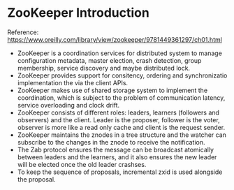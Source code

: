 # ZooKeeper Introduction

Reference: https://www.oreilly.com/library/view/zookeeper/9781449361297/ch01.html

- ZooKeeper is a coordination services for distributed system to manage configuration metadata, master election, crash detection, group membership, service discovery and maybe distributed lock.
- ZooKeeper provides support for consitency, ordering and synchronizatio implementation the via the client APIs.
- ZooKeeper makes use of shared storage system to implement the coordination, which is subject to the problem of communication latency, service overloading and clock drift.
- ZooKeeper consists of different roles: leaders, learners (followers and observers) and the client. Leader is the proposer, follower is the voter, observer is more like a read only cache and client is the request sender.
- ZooKeeper maintains the znodes in a tree structure and the watcher can subscribe to the changes in the znode to receive the notification.
- The Zab protocol ensures the message can be broadcast atomically between leaders and the learners, and it also ensures the new leader will be elected once the old leader crashses.
- To keep the sequence of proposals, incremental zxid is used alongside the proposal.
